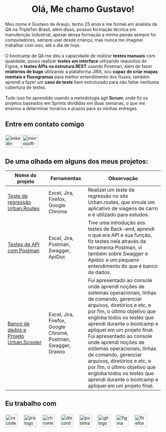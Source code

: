 <h1 align="center">Olá, Me chamo Gustavo!</h1>

###

<p align="left">Meu nome é Gustavo de Araujo, tenho 25 anos e me formei em analista de QA na TripleTen Brasil, além disso, possuo formação técnica em manutenção industrial, apesar dessa formação a minha paixão sempre foi computadores, sempre usei desde criança, mas nunca me imaginei trabalhar com isso, até o dia de hoje.<br><br>O bootcamp de QA me deu a capacidade de realizar <strong>testes manuais</strong> com qualidade, posso realizar <strong>testes em interface</strong> utilizando requisitos do Figma, e <strong>testes APIs na estrutura REST</strong> usando Postman, além de fazer <strong>relatórios de bugs</strong> utilizando a plataforma JIRA, sou <strong>capaz de criar mapas mentais e fluxogramas</strong> para melhor entendimento dos fluxos, também aprendi a fazer um <strong>caso de teste</strong> bem estruturado para não faltar nenhuma cobertura de testes.<br><br>Tudo isso foi aprendido usando a metodologia ágil <strong>Scrum</strong>, onde fiz os projetos baseados em Sprints divididas em duas semanas, o que me ensinou a determinar horários e prazos para as minhas entregas.

###

<h2 align="left">Entre em contato comigo</h2>

###

<div align="left">
  <a href="https://www.linkedin.com/in/gustavo-araujo-lima/" target="_blank">
    <img src="https://raw.githubusercontent.com/maurodesouza/profile-readme-generator/master/src/assets/icons/social/linkedin/default.svg" width="52" height="40" alt="linkedin logo"  />
  </a>
  <a href="Gustavo_araujoL@hotmail.com" target="_blank">
    <img src="https://raw.githubusercontent.com/maurodesouza/profile-readme-generator/master/src/assets/icons/social/microsoft-outlook/default.svg" width="52" height="40" alt="microsoft-outlook logo"  />
  </a>
</div>

## De uma olhada em alguns dos meus projetos:

| Nome do projeto | Ferramentas | Observação |
|-----------------|------------------|------------|
| [Teste de regressão Urban.Routes](https://github.com/GustAraujo/Bootcamp-QA-Sprint-1) | Excel, Jira, Firefox, Google Chrome | Realizei um teste de regressão no site Urban.routes, que simula um aplicativo de viagens de carro e é utilizado para estudos. |
| [Testes de API com Postman](https://github.com/GustAraujo/Bootcamp-QA-Sprint-4) | Excel, Jira, Postman, Swagger, ApiDoc | Tive uma introdução aos testes de Back-end, aprendi o que era API e sua função, fiz testes nela através da ferramenta Postman, vi também sobre Swagger e Apidoc e um pequeno entendimento do que é banco de dados. |
| [Banco de dados e Projeto Urban.Scooter](https://github.com/GustAraujo/Bootcamp-QA-Sprint-5-e-Projeto-Final) | Excel, Jira, Firefox, Google Chrome, Postman, Swagger, Drawio | Fui apresentado ao console onde aprendi noções de sistemas operacionais, linhas de comando, gerenciar arquivos, diretórios e etc, e por fim, o último objetivo que engloba todos os testes que aprendi durante o bootcamp e apliquei em um projeto final. Fui apresentado ao console onde aprendi noções de sistemas operacionais, linhas de comando, gerenciar arquivos, diretórios e etc, e por fim, o último objetivo que engloba todos os testes que aprendi durante o bootcamp e apliquei em um projeto final.

<h2 align="left"></h2>

###

<h2 align="left">Eu trabalho com</h2>

###

<div align="left">
  <img src="https://skillicons.dev/icons?i=vscode" height="40" alt="vscode logo"  />
  <img width="12" />
  <img src="https://cdn.simpleicons.org/jira/0052CC" height="40" alt="jira logo"  />
  <img width="12" />
  <img src="https://cdn.simpleicons.org/googlechrome/4285F4" height="40" alt="chrome logo"  />
  <img width="12" />
  <img src="https://cdn.simpleicons.org/discord/5865F2" height="40" alt="discord logo"  />
  <img width="12" />
  <img src="https://cdn.simpleicons.org/postman/FF6C37" height="40" alt="postman logo"  />
  <img width="12" />
  <img src="https://cdn.simpleicons.org/git/F05032" height="40" alt="git logo"  />
  <img width="12" />
  <img src="https://cdn.simpleicons.org/figma/F24E1E" height="40" alt="figma logo"  />
  <img width="12" />
  <img src="https://cdn.simpleicons.org/firefox/FF7139" height="40" alt="firefox logo"  />
</div>

###
